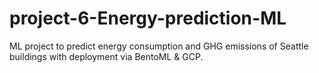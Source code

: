 # project-6-Energy-prediction-ML
ML project to predict energy consumption and GHG emissions of Seattle buildings with deployment via BentoML &amp; GCP.
